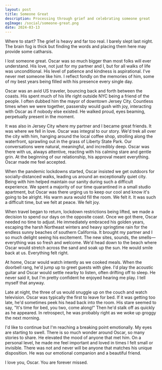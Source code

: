 ```yaml
---
layout: post
title: Someone Great
description: Processing through grief and celebrating someone great
ogImage: /social/someone-great.png
date: 2024-03-13
---
```


Where to start? The grief is heavy and far too real. I barely slept last night. The brain fog is thick but finding the words and placing them here may provide some catharsis.

I lost someone great. Oscar was so much bigger than most folks will ever understand. His love, not just for my partner and I, but for all walks of life was unconditional. His level of patience and kindness is aspirational. I've never met someone like him. I reflect fondly on the memories of him, some of my best years being filled with his presence every single day.

Oscar was an avid US traveler, bouncing back and forth between the coasts. His spent much of his life right outside NYC being a friend of the people. I often dubbed him the mayor of downtown Jersey City. Countless times when we were together, passersby would gush with joy, interacting with Oscar as if nobody else existed. He walked proud, eyes beaming, perpetually present in the moment.

It was also in Jersey City where my partner and I became great friends. It was where we fell in love. Oscar was integral to our story. We'd trek all over the city with him, hanging around the local coffee shop, strolling along the waterfront, sprawling out in the grass of Liberty State Park. Our conversations were natural, meaningful, and incredibly deep. Oscar was there with us, always attentive, reacting with his calming stare and gentle grin. At the beginning of our relationship, his approval meant everything. Oscar made me feel accepted.

When the pandemic lockdowns started, Oscar insisted we get outdoors for socially-distanced walks, leading us around an exceptionally quiet city. Being with him helped maintain our sanity during such a difficult experience. We spent a majority of our time quarantined in a small studio apartment, but Oscar was there urging us to keep our cool and know it's going to be alright. His warm aura would fill the room. We felt it. It was such a difficult time, but we felt at peace. We felt joy.

When travel began to return, lockdown restrictions being lifted, we made a decision to spend our days on the opposite coast. Once we got there, Oscar needed no time to adjust. He immediately embraced his golden years, escaping the harsh Northeast winters and heavy springtime rain for the endless sunny beaches of southern California. It brought my partner and I so much delight seeing his excitement. The new sites, sounds, the smells—everything was so fresh and welcome. We'd head down to the beach where Oscar would stretch across the sand and soak up the sun. He would smile back at us. Everything felt right.

At home, Oscar would watch intently as we cooked meals. When the doorbell rang, he'd jump up to greet guests with glee. I'd play the acoustic guitar and Oscar would settle nearby to listen, often drifting off to sleep. He never said it, but I'm pretty confident he enjoyed hearing me play. I tell myself that anyway.

Late at night, the three of us would snuggle up on the couch and watch television. Oscar was typically the first to leave for bed. If it was getting too late, he'd sometimes peek his head back into the room. His stare seemed to say, "It's time for bed, you two, come along!" Then he'd stalk off as quickly as he appeared. In retrospect, he was probably right as we woke up groggy the next morning.

I'd like to continue but I'm reaching a breaking point emotionally. My eyes are starting to swell. There is so much wonder around Oscar, so many stories to share. He elevated the mood of anyone that met him. On a personal level, he made me feel important and loved in times I felt small or invisible. There was not and never will be anyone that matches his unique disposition. He was our emotional companion and a beautiful friend.

I love you, Oscar. You are forever missed.